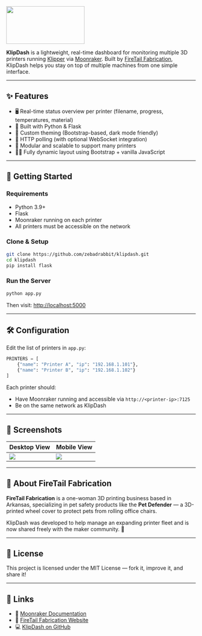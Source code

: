 <img src="https://github.com/user-attachments/assets/af8caf3b-b8fb-428d-98ff-e4fc79660847" width="208" height="100"/>

**KlipDash** is a lightweight, real-time dashboard for monitoring multiple 3D printers running [Klipper](https://www.klipper3d.org/) via [Moonraker](https://moonraker.readthedocs.io/). Built by [FireTail Fabrication](https://firetailfab.com), KlipDash helps you stay on top of multiple machines from one simple interface.

---

## ✨ Features

- 🖥️ Real-time status overview per printer (filename, progress, temperatures, material)
- 🐍 Built with Python & Flask
- 🎨 Custom theming (Bootstrap-based, dark mode friendly)
- 📡 HTTP polling (with optional WebSocket integration)
- 🧩 Modular and scalable to support many printers
- 👩‍💻 Fully dynamic layout using Bootstrap + vanilla JavaScript

---

## 🚀 Getting Started

### Requirements

- Python 3.9+
- Flask
- Moonraker running on each printer
- All printers must be accessible on the network

### Clone & Setup

```bash
git clone https://github.com/zebadrabbit/klipdash.git
cd klipdash
pip install flask
```

### Run the Server

```bash
python app.py
```

Then visit: [http://localhost:5000](http://localhost:5000)

---

## 🛠 Configuration

Edit the list of printers in `app.py`:

```python
PRINTERS = [
    {"name": "Printer A", "ip": "192.168.1.101"},
    {"name": "Printer B", "ip": "192.168.1.102"}
]
```

Each printer should:
- Have Moonraker running and accessible via `http://<printer-ip>:7125`
- Be on the same network as KlipDash

---

## 📸 Screenshots

| Desktop View | Mobile View |
|--------------|-------------|
| ![](docs/screenshot-desktop.png) | ![](docs/screenshot-mobile.png) |

---

## 🐾 About FireTail Fabrication

**FireTail Fabrication** is a one-woman 3D printing business based in Arkansas, specializing in pet safety products like the **Pet Defender** — a 3D-printed wheel cover to protect pets from rolling office chairs.

KlipDash was developed to help manage an expanding printer fleet and is now shared freely with the maker community. 🧡

---

## 📜 License

This project is licensed under the MIT License — fork it, improve it, and share it!

---

## 🔗 Links

- 🔧 [Moonraker Documentation](https://moonraker.readthedocs.io/)
- 🐾 [FireTail Fabrication Website](https://firetailfab.com)
- 💻 [KlipDash on GitHub](https://github.com/zebadrabbit/klipdash)
